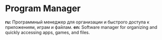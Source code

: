 # Program Manager

**ru:** Программный менеджер для организации и быстрого доступа к приложениям, играм и файлам.
**en:** Software manager for organizing and quickly accessing apps, games, and files.
